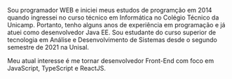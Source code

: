 Sou programador WEB e iniciei meus estudos de programção em 2014 quando ingressei no curso técnico em Informática no Colégio Técnico da Unicamp. 
Portanto, tenho alguns anos de experiência em programação e já atuei como desenvolvedor Java EE. Sou estudante do curso superior de tecnologia em Análise e Desenvolvimento de Sistemas desde o segundo semestre de 2021 na Unisal.

Meu atual interesse é me tornar desenvolvedor Front-End com foco em JavaScript, TypeScript e ReactJS. 



<!--
**matheus-fernandes/matheus-fernandes** is a ✨ _special_ ✨ repository because its `README.md` (this file) appears on your GitHub profile.

Here are some ideas to get you started:

- 🔭 I’m currently working on ...
- 🌱 I’m currently learning ...
- 👯 I’m looking to collaborate on ...
- 🤔 I’m looking for help with ...
- 💬 Ask me about ...
- 📫 How to reach me: ...
- 😄 Pronouns: ...
- ⚡ Fun fact: ...
-->
